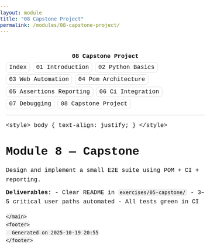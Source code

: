 ```yaml
---
layout: module
title: "08 Capstone Project"
permalink: /modules/08-capstone-project/
---
```


<!DOCTYPE html>
<html lang="en">
<meta charset="utf-8">
<meta name="viewport" content="width=device-width, initial-scale=1">
<title>08 Capstone Project</title>
<style>
:root{
  --bg:#fff;
  --fg:#111;
  --muted:#555;
  --border:#ddd;
}
*{box-sizing:border-box}
html,body{margin:0;padding:0;background:var(--bg);color:var(--fg);font:16px/1.6 ui-monospace,SFMono-Regular,Menlo,Monaco,Consolas,"Liberation Mono","Courier New",monospace}
.container{max-width:72ch;margin:0 auto;padding:2rem 1rem}
header{margin-bottom:1rem;border-bottom:1px solid var(--border);padding-bottom:0.75rem}
h1,h2,h3,h4,h5,h6{line-height:1.25;margin:1.2em 0 0.6em}
p{margin:0.6em 0}
a{color:inherit;text-decoration:underline}
nav ul{list-style:none;padding:0;margin:0.25rem 0;display:flex;flex-wrap:wrap;gap:0.5rem}
nav a{padding:0.25rem 0.5rem;border:1px solid var(--border);border-radius:0.5rem;text-decoration:none}
footer{margin-top:2rem;color:var(--muted);font-size:0.9em}
pre.code{background:#f6f6f6;border:1px solid var(--border);padding:1rem;overflow:auto;border-radius:0.5rem}
code{background:#f0f0f0;padding:0.1rem 0.25rem;border-radius:0.25rem}
blockquote{border-left:3px solid var(--border);margin:1rem 0;padding:0.1rem 0 0.1rem 1rem;color:var(--muted)}
hr{border:none;border-top:1px solid var(--border);margin:2rem 0}
ul,ol{padding-left:1.25rem}
.header-title{font-weight:700}
.breadcrumb{color:var(--muted);font-size:0.9em}
</style>
<body>
  <div class="container">
    <header>
      <div class="header-title">08 Capstone Project</div>
      <nav><ul><li><a href="index.html">Index</a></li><li><a href="01-introduction.html">01 Introduction</a></li><li><a href="02-python-basics.html">02 Python Basics</a></li><li><a href="03-web-automation.html">03 Web Automation</a></li><li><a href="04-pom-architecture.html">04 Pom Architecture</a></li><li><a href="05-assertions-reporting.html">05 Assertions Reporting</a></li><li><a href="06-ci-integration.html">06 Ci Integration</a></li><li><a href="07-debugging.html">07 Debugging</a></li><li><a href="08-capstone-project.html">08 Capstone Project</a></li></ul></nav>
    </header>
    <main>
      <p>&lt;style&gt; body { text-align: justify; } &lt;/style&gt;</p>
<h1>Module 8 — Capstone</h1>

<p>Design and implement a small E2E suite using POM + CI + reporting.</p>

<p><strong>Deliverables:</strong> - Clear README in <code>exercises/05-capstone/</code> - 3–5 critical user paths automated - All tests green in CI</p>

    </main>
    <footer>
      Generated on 2025-10-19 20:55
    </footer>
  </div>
</body>
</html>
